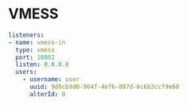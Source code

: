 # VMESS

```{.yaml linenums="1"}
listeners:
- name: vmess-in
  type: vmess
  port: 10002
  listen: 0.0.0.0
  users:
    - username: user
      uuid: 9d0cb9d0-964f-4ef6-897d-6c6b3ccf9e68
      alterId: 0
```
